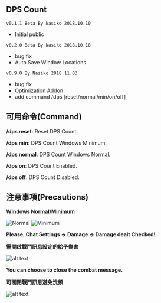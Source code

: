## DPS Count
`v0.1.1 Beta By Nasiko 2018.10.10` 
* Initial public

`v0.2.0 Beta By Nasiko 2018.10.18`
* bug fix
* Auto Save Window Locations

`v0.9.0 By Nasiko 2018.11.03`
* bug fix
* Optimization Addon
* add command /dps [reset/normal/min/on/off]

## 可用命令(Command)

**/dps reset**: Reset DPS Count.

**/dps min**: DPS Count Windows Minimum.

**/dps normal**: DPS Count Windows Normal.

**/dps on**: DPS Count Enabled.

**/dps off**: DPS Count Disabled.

## 注意事項(Precautions)

**Windows Normal/Minimum**

![Normal](https://i.imgur.com/Wo0FU7Q.png)
![Minimum](https://i.imgur.com/oXYdhP6.png)

**Please, Chat Settings → Damage → Damage dealt Checked!**

**需開啟戰鬥訊息設定的給予傷害**

![alt text](https://i.imgur.com/CaKPRxN.png)

**You can choose to close the combat message.**

**可關閉戰鬥訊息避免洗頻**

![alt text](https://i.imgur.com/rAgGaOx.png)
